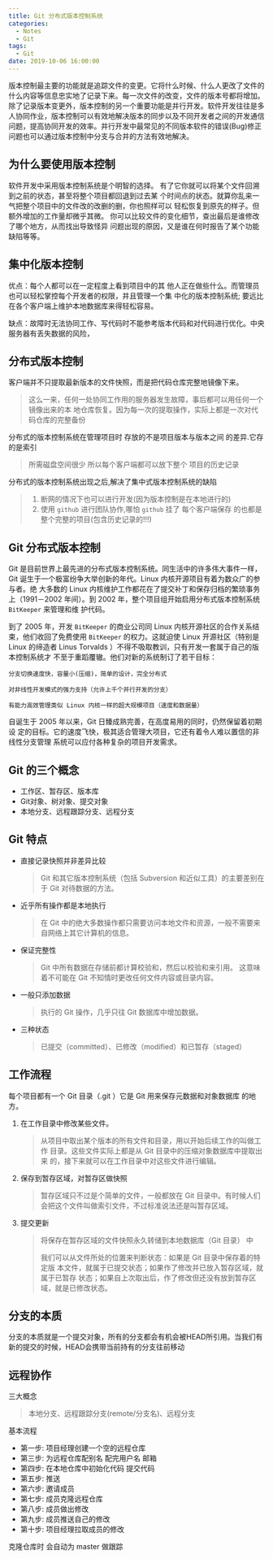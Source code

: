 ```yaml
---
title: Git 分布式版本控制系统
categories:
  - Notes
  - Git
tags: 
  - Git
date: 2019-10-06 16:00:00
---
```


版本控制最主要的功能就是追踪文件的变更。它将什么时候、什么人更改了文件的什么内容等信息忠实地了记录下来。每一次文件的改变，文件的版本号都将增加。除了记录版本变更外，版本控制的另一个重要功能是并行开发。软件开发往往是多人协同作业，版本控制可以有效地解决版本的同步以及不同开发者之间的开发通信问题，提高协同开发的效率。并行开发中最常见的不同版本软件的错误(Bug)修正问题也可以通过版本控制中分支与合并的方法有效地解决。

<!-- more -->

## 为什么要使用版本控制

软件开发中采用版本控制系统是个明智的选择。 有了它你就可以将某个文件回溯到之前的状态，甚至将整个项目都回退到过去某 个时间点的状态。就算你乱来一气把整个项目中的文件改的改删的删，你也照样可以 轻松恢复到原先的样子。但额外增加的工作量却微乎其微。 你可以比较文件的变化细节，查出最后是谁修改了哪个地方，从而找出导致怪异 问题出现的原因，又是谁在何时报告了某个功能缺陷等等。

## 集中化版本控制

优点：每个人都可以在一定程度上看到项目中的其 他人正在做些什么。而管理员也可以轻松掌控每个开发者的权限，并且管理一个集 中化的版本控制系统; 要远比在各个客户端上维护本地数据库来得轻松容易。

缺点：故障时无法协同工作、写代码时不能参考版本代码和对代码进行优化。中央服务器有丢失数据的风险，

## 分布式版本控制

客户端并不只提取最新版本的文件快照，而是把代码仓库完整地镜像下来。

> 这么一来，任何一处协同工作用的服务器发生故障，事后都可以用任何一个镜像出来的本 地仓库恢复。因为每一次的提取操作，实际上都是一次对代码仓库的完整备份

分布式的版本控制系统在管理项目时 存放的不是项目版本与版本之间 的差异.它存的是索引

> 所需磁盘空间很少 所以每个客户端都可以放下整个 项目的历史记录

分布式的版本控制系统出现之后,解决了集中式版本控制系统的缺陷

> 1. 断网的情况下也可以进行开发(因为版本控制是在本地进行的) 
> 2. 使用 `github` 进行团队协作,哪怕 `github` 挂了 每个客户端保存 的也都是整个完整的项目(包含历史记录的!!!)

## Git 分布式版本控制

Git 是目前世界上最先进的分布式版本控制系统。同生活中的许多伟大事件一样，Git 诞生于一个极富纷争大举创新的年代。Linux 内核开源项目有着为数众广的参与者。绝 大多数的 Linux 内核维护工作都花在了提交补丁和保存归档的繁琐事务上（1991－2002 年间）。到 2002 年，整个项目组开始启用分布式版本控制系统 `BitKeeper` 来管理和维 护代码。

到了 2005 年，开发 `BitKeeper` 的商业公司同 Linux 内核开源社区的合作关系结 束，他们收回了免费使用 `BitKeeper` 的权力。这就迫使 Linux 开源社区（特别是 Linux 的缔造者 Linus Torvalds ）不得不吸取教训，只有开发一套属于自己的版本控制系统才 不至于重蹈覆辙。他们对新的系统制订了若干目标：

    分支切换速度快，容量小(压缩)，简单的设计，完全分布式 

    对非线性开发模式的强力支持（允许上千个并行开发的分支） 
    
    有能力高效管理类似 Linux 内核一样的超大规模项目（速度和数据量）

自诞生于 2005 年以来，Git 日臻成熟完善，在高度易用的同时，仍然保留着初期设 定的目标。它的速度飞快，极其适合管理大项目，它还有着令人难以置信的非线性分支管理 系统可以应付各种复杂的项目开发需求。

## Git 的三个概念

- 工作区、暂存区、版本库
- Git对象、树对象、提交对象
- 本地分支、远程跟踪分支、远程分支

## Git 特点

- 直接记录快照并非差异比较

  > Git 和其它版本控制系统（包括 Subversion 和近似工具）的主要差别在于 Git 对待数据的方法。 

- 近乎所有操作都是本地执行

  > 在 Git 中的绝大多数操作都只需要访问本地文件和资源，一般不需要来自网络上其它计算机的信息。

- 保证完整性

  > Git 中所有数据在存储前都计算校验和，然后以校验和来引用。 这意味着不可能在 Git 不知情时更改任何文件内容或目录内容。

- 一般只添加数据

  > 执行的 Git 操作，几乎只往 Git 数据库中增加数据。

- 三种状态

  > 已提交（committed）、已修改（modified）和已暂存（staged）

## 工作流程

每个项目都有一个 Git 目录（.git ）它是 Git 用来保存元数据和对象数据库 的地方。

1. 在工作目录中修改某些文件。

   > 从项目中取出某个版本的所有文件和目录，用以开始后续工作的叫做工作 目录。这些文件实际上都是从 Git 目录中的压缩对象数据库中提取出来 的，接下来就可以在工作目录中对这些文件进行编辑。

2. 保存到暂存区域，对暂存区做快照

   > 暂存区域只不过是个简单的文件，一般都放在 Git 目录中。有时候人们 会把这个文件叫做索引文件，不过标准说法还是叫暂存区域。

3. 提交更新

   > 将保存在暂存区域的文件快照永久转储到本地数据库（Git 目录） 中
   >
   > 我们可以从文件所处的位置来判断状态：如果是 Git 目录中保存着的特定版 本文件，就属于已提交状态；如果作了修改并已放入暂存区域，就属于已暂存 状态；如果自上次取出后，作了修改但还没有放到暂存区域，就是已修改状态。

## 分支的本质

分支的本质就是一个提交对象，所有的分支都会有机会被HEAD所引用。当我们有新的提交的时候，HEAD会携带当前持有的分支往前移动


## 远程协作

三大概念

> 本地分支、远程跟踪分支(remote/分支名)、远程分支

基本流程

- 第一步: 项目经理创建一个空的远程仓库
- 第三步: 为远程仓库配别名  配完用户名 邮箱
- 第四步: 在本地仓库中初始化代码 提交代码
- 第五步: 推送
- 第六步: 邀请成员
- 第七步: 成员克隆远程仓库
- 第八步: 成员做出修改
- 第九步: 成员推送自己的修改
- 第十步: 项目经理拉取成员的修改

克隆仓库时 会自动为 master 做跟踪
